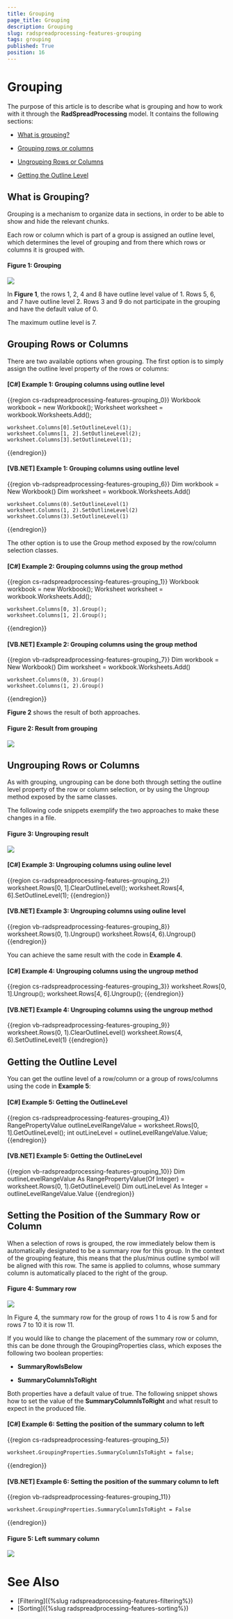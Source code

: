 ```yaml
---
title: Grouping
page_title: Grouping
description: Grouping
slug: radspreadprocessing-features-grouping
tags: grouping
published: True
position: 16
---
```


# Grouping



The purpose of this article is to describe what is grouping and how to work with it through the __RadSpreadProcessing__ model. It contains the following sections:

* [What is grouping?](#what-is-grouping)

* [Grouping rows or columns](#grouping-rows-or-columns)

* [Ungrouping Rows or Columns](#ungrouping-rows-or-columns)

* [Getting the Outline Level](#getting-the-outline-level)


## What is Grouping?

Grouping is a mechanism to organize data in sections, in order to be able to show and hide the relevant chunks. 

Each row or column which is part of a group is assigned an outline level, which determines the level of grouping and from there which rows or columns it is grouped with. 

#### Figure 1: Grouping
![](images/RadSpreadProcessing_Features_Grouping_01.png)

In __Figure 1__, the rows 1, 2, 4 and 8 have outline level value of 1. Rows 5, 6, and 7 have outline level 2. Rows 3 and 9 do not participate in the grouping and have the default value of 0.

The maximum outline level is 7.


## Grouping Rows or Columns

There are two available options when grouping. The first option is to simply assign the outline level property of the rows or columns:

#### __[C#] Example 1: Grouping columns using outline level__

{{region cs-radspreadprocessing-features-grouping_0}}
	Workbook workbook = new Workbook();
	Worksheet worksheet = workbook.Worksheets.Add();
	
	worksheet.Columns[0].SetOutlineLevel(1);
	worksheet.Columns[1, 2].SetOutlineLevel(2);
	worksheet.Columns[3].SetOutlineLevel(1);
{{endregion}}


#### __[VB.NET] Example 1: Grouping columns using outline level__

{{region vb-radspreadprocessing-features-grouping_6}}
	Dim workbook = New Workbook()
	Dim worksheet = workbook.Worksheets.Add()
	
	worksheet.Columns(0).SetOutlineLevel(1)
	worksheet.Columns(1, 2).SetOutlineLevel(2)
	worksheet.Columns(3).SetOutlineLevel(1)
{{endregion}}

The other option is to use the Group method exposed by the row/column selection classes.

#### __[C#] Example 2: Grouping columns using the group method__

{{region cs-radspreadprocessing-features-grouping_1}}
	Workbook workbook = new Workbook();
	Worksheet worksheet = workbook.Worksheets.Add();
	
	worksheet.Columns[0, 3].Group();
	worksheet.Columns[1, 2].Group();
{{endregion}}



#### __[VB.NET] Example 2: Grouping columns using the group method__

{{region vb-radspreadprocessing-features-grouping_7}}
    Dim workbook = New Workbook()
    Dim worksheet = workbook.Worksheets.Add()

    worksheet.Columns(0, 3).Group()
    worksheet.Columns(1, 2).Group()
{{endregion}}

__Figure 2__ shows the result of both approaches.

#### Figure 2: Result from grouping
![](images/RadSpreadProcessing_Features_Grouping_02.png)

## Ungrouping Rows or Columns

As with grouping, ungrouping can be done both through setting the outline level property of the row or column selection, or by using the Ungroup method exposed by the same classes.

The following code snippets exemplify the two approaches to make these changes in a file.

#### Figure 3: Ungrouping result 
![](images/RadSpreadProcessing_Features_Grouping_03.png)


#### __[C#] Example 3: Ungrouping columns using ouline level__

{{region cs-radspreadprocessing-features-grouping_2}}
	worksheet.Rows[0, 1].ClearOutlineLevel();
	worksheet.Rows[4, 6].SetOutlineLevel(1);
{{endregion}}

#### __[VB.NET] Example 3: Ungrouping columns using ouline level__

{{region vb-radspreadprocessing-features-grouping_8}}
    worksheet.Rows(0, 1).Ungroup()
    worksheet.Rows(4, 6).Ungroup()
{{endregion}}

You can achieve the same result with the code in __Example 4__.

#### __[C#] Example 4: Ungrouping columns using the ungroup method__

{{region cs-radspreadprocessing-features-grouping_3}}
	worksheet.Rows[0, 1].Ungroup();
	worksheet.Rows[4, 6].Ungroup();
{{endregion}}

#### __[VB.NET] Example 4: Ungrouping columns using the ungroup method__

{{region vb-radspreadprocessing-features-grouping_9}}
    worksheet.Rows(0, 1).ClearOutlineLevel()
    worksheet.Rows(4, 6).SetOutlineLevel(1)
{{endregion}}

## Getting the Outline Level

You can get the outline level of a row/column or a group of rows/columns using the code in __Example 5__:


#### __[C#] Example 5: Getting the OutlineLevel__

{{region cs-radspreadprocessing-features-grouping_4}}
	RangePropertyValue<int> outlineLevelRangeValue = worksheet.Rows[0, 1].GetOutlineLevel();
	int outLineLevel = outlineLevelRangeValue.Value;
{{endregion}}

#### __[VB.NET] Example 5: Getting the OutlineLevel__

{{region vb-radspreadprocessing-features-grouping_10}}
	Dim outlineLevelRangeValue As RangePropertyValue(Of Integer) = worksheet.Rows(0, 1).GetOutlineLevel()
	Dim outLineLevel As Integer = outlineLevelRangeValue.Value
{{endregion}}

## Setting the Position of the Summary Row or Column

When a selection of rows is grouped, the row immediately below them is automatically designated to be a summary row for this group. In the context of the grouping feature, this means that the plus/minus outline symbol will be aligned with this row. The same is applied to columns, whose summary column is automatically placed to the right of the group.

#### Figure 4: Summary row
![](images/RadSpreadProcessing_Features_Grouping_04.png)

In Figure 4, the summary row for the group of rows 1 to 4 is row 5 and for rows 7 to 10 it is row 11.

If you would like to change the placement of the summary row or column, this can be done through the GroupingProperties class, which exposes the following two boolean properties:

* __SummaryRowIsBelow__

* __SummaryColumnIsToRight__

Both properties have a default value of true. The following snippet shows how to set the value of the __SummaryColumnIsToRight__ and what result to expect in the produced file.

#### __[C#] Example 6: Setting the position of the summary column to left__

{{region cs-radspreadprocessing-features-grouping_5}}

    worksheet.GroupingProperties.SummaryColumnIsToRight = false;

{{endregion}}

#### __[VB.NET] Example 6: Setting the position of the summary column to left__

{{region vb-radspreadprocessing-features-grouping_11}}

	worksheet.GroupingProperties.SummaryColumnIsToRight = False

{{endregion}}

#### Figure 5: Left summary column
![](images/RadSpreadProcessing_Features_Grouping_05.png)

# See Also

* [Filtering]({%slug radspreadprocessing-features-filtering%})
* [Sorting]({%slug radspreadprocessing-features-sorting%})

